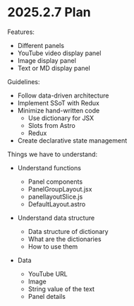 # 2025.2.7 Plan
Features:
- Different panels
- YouTube video display panel
- Image display panel
- Text or MD display panel

Guidelines:
- Follow data-driven architecture
- Implement SSoT with Redux
- Minimize hand-written code
    - Use dictionary for JSX
    - Slots from Astro
    - Redux
- Create declarative state management

Things we have to understand:
- Understand functions
    - Panel components
    - PanelGroupLayout.jsx
    - panellayoutSlice.js
    - DefaultLayout.astro

- Understand data structure
    - Data structure of dictionary 
    - What are the dictionaries 
    - How to use them

- Data
    - YouTube URL 
    - Image
    - String value of the text 
    - Panel details